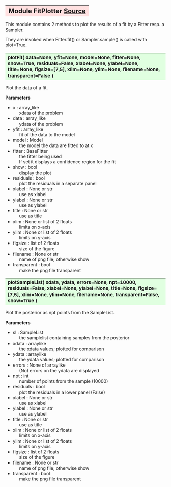 ---
---
<br><br>

<a name="FitPlotter"></a>
<table><thead style="background-color:#FFE0E0; width:100%; font-size:20px"><tr><th style="text-align:left">
<strong>Module FitPlotter</strong> <a href=https://github.com/dokester/BayesicFitting/blob/master/BayesicFitting/source/Plotter.py target=_blank>Source</a></th></tr></thead></table>

This module contains 2 methods to plot the results of a fit by a Fitter resp. 
a Sampler.

They are invoked when Fitter.fit() or Sampler.sample() is called with plot=True.


<a name="plotFit"></a>
<table><thead style="background-color:#E0FFE0; width:100%; font-size:15px"><tr><th style="text-align:left">
<strong>plotFit(</strong> data=None, yfit=None, model=None, fitter=None, show=True,
 residuals=False, xlabel=None, ylabel=None, title=None, figsize=[7,5],
 xlim=None, ylim=None, filename=None, transparent=False ) 
</th></tr></thead></table>
Plot the data of a fit.

<b>Parameters</b>

* x  :  array_like
<br>&nbsp;&nbsp;&nbsp;&nbsp; xdata of the problem
* data  :  array_like
<br>&nbsp;&nbsp;&nbsp;&nbsp; ydata of the problem
* yfit  :  array_like
<br>&nbsp;&nbsp;&nbsp;&nbsp; fit of the data to the model
* model  :  Model
<br>&nbsp;&nbsp;&nbsp;&nbsp; the model the data are fitted to at x
* fitter  :  BaseFitter
<br>&nbsp;&nbsp;&nbsp;&nbsp; the fitter being used
<br>&nbsp;&nbsp;&nbsp;&nbsp; If set it displays a confidence region for the fit
* show  :  bool
<br>&nbsp;&nbsp;&nbsp;&nbsp; display the plot
* residuals  :  bool
<br>&nbsp;&nbsp;&nbsp;&nbsp; plot the residuals in a separate panel
* xlabel  :  None or str
<br>&nbsp;&nbsp;&nbsp;&nbsp; use as xlabel
* ylabel  :  None or str
<br>&nbsp;&nbsp;&nbsp;&nbsp; use as ylabel
* title   :  None or str
<br>&nbsp;&nbsp;&nbsp;&nbsp; use as title
* xlim  :  None or list of 2 floats
<br>&nbsp;&nbsp;&nbsp;&nbsp; limits on x-axis
* ylim  :  None or list of 2 floats
<br>&nbsp;&nbsp;&nbsp;&nbsp; limits on y-axis
* figsize  :  list of 2 floats
<br>&nbsp;&nbsp;&nbsp;&nbsp; size of the figure
* filename   :  None or str
<br>&nbsp;&nbsp;&nbsp;&nbsp; name of png file; otherwise show
* transparent  :  bool
<br>&nbsp;&nbsp;&nbsp;&nbsp; make the png file transparent

<a name="plotSampleList"></a>
<table><thead style="background-color:#E0FFE0; width:100%; font-size:15px"><tr><th style="text-align:left">
<strong>plotSampleList(</strong> xdata, ydata, errors=None, npt=10000,
 residuals=False, xlabel=None, ylabel=None, title=None, figsize=[7,5],
 xlim=None, ylim=None, filename=None, transparent=False, show=True ) 
</th></tr></thead></table>
Plot the posterior as npt points from the SampleList.

<b>Parameters</b>

* sl  :  SampleList
<br>&nbsp;&nbsp;&nbsp;&nbsp; the samplelist containing samples from the posterior
* xdata  :  arraylike
<br>&nbsp;&nbsp;&nbsp;&nbsp; the xdata values; plotted for comparison
* ydata  :  arraylike
<br>&nbsp;&nbsp;&nbsp;&nbsp; the ydata values; plotted for comparison
* errors  :  None of arraylike
<br>&nbsp;&nbsp;&nbsp;&nbsp; (No) errors on the ydata are displayed
* npt  :  int
<br>&nbsp;&nbsp;&nbsp;&nbsp; number of points from the sample (10000)
* residuals  :  bool
<br>&nbsp;&nbsp;&nbsp;&nbsp; plot the residuals in a lower panel (False)
* xlabel  :  None or str
<br>&nbsp;&nbsp;&nbsp;&nbsp; use as xlabel
* ylabel  :  None or str
<br>&nbsp;&nbsp;&nbsp;&nbsp; use as ylabel
* title   :  None or str
<br>&nbsp;&nbsp;&nbsp;&nbsp; use as title
* xlim  :  None or list of 2 floats
<br>&nbsp;&nbsp;&nbsp;&nbsp; limits on x-axis
* ylim  :  None or list of 2 floats
<br>&nbsp;&nbsp;&nbsp;&nbsp; limits on y-axis
* figsize  :  list of 2 floats
<br>&nbsp;&nbsp;&nbsp;&nbsp; size of the figure
* filename   :  None or str
<br>&nbsp;&nbsp;&nbsp;&nbsp; name of png file; otherwise show
* transparent  :  bool
<br>&nbsp;&nbsp;&nbsp;&nbsp; make the png file transparent


